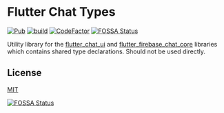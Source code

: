 # Flutter Chat Types

[![Pub](https://img.shields.io/pub/v/flutter_chat_types)](https://pub.dartlang.org/packages/flutter_chat_types)
[![build](https://github.com/flyerhq/flutter_chat_types/workflows/build/badge.svg)](https://github.com/flyerhq/flutter_chat_types/actions?query=workflow%3Abuild)
[![CodeFactor](https://www.codefactor.io/repository/github/flyerhq/flutter_chat_types/badge)](https://www.codefactor.io/repository/github/flyerhq/flutter_chat_types)
[![FOSSA Status](https://app.fossa.com/api/projects/git%2Bgithub.com%2Fflyerhq%2Fflutter_chat_types.svg?type=shield)](https://app.fossa.com/projects/git%2Bgithub.com%2Fflyerhq%2Fflutter_chat_types?ref=badge_shield)

Utility library for the [flutter_chat_ui](https://github.com/flyerhq/flutter_chat_ui) and [flutter_firebase_chat_core](https://github.com/flyerhq/flutter_firebase_chat_core) libraries which contains shared type declarations. Should not be used directly.

## License

[MIT](LICENSE)


[![FOSSA Status](https://app.fossa.com/api/projects/git%2Bgithub.com%2Fflyerhq%2Fflutter_chat_types.svg?type=large)](https://app.fossa.com/projects/git%2Bgithub.com%2Fflyerhq%2Fflutter_chat_types?ref=badge_large)